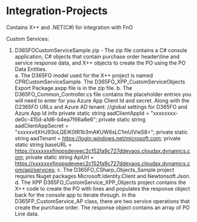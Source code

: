 # Integration-Projects
Contains X++ and .NET(C#) for integration with FnO

Custom Services:
1. D365FOCustomServiceSample.zip - The zip file contains a C# console application, C# objects that contain purchase order header\line and service response data, and X++ objects to     create the PO using the PO Data Entities.     
      a. The D365FO model used for the X++ project is named CPRCustomServiceSample. The D365FO_XPP_CustomServiceObjects Export Package.axpp file is in the zip file.
      b. The D365FO_Common_Controller.cs file contains the placeholder entries you will need to enter for you Azure App Client Id and secret. Along with the D2365FO URLs and                 Azure AD tenant:
            //global settings for D365FO and Azure App Id info
   	        private static string aadClientAppId = "xxxxxxxx-de0c-415d-a1d6-b4ea7f66a8e6";
            private static string aadClientAppSecret = "xxxxxvitXHJ93oLQEiK0tR1b3mAKUW6sLC1mUlVieS8=";
            private static string aadTenant = https://login.windows.net/microsoft.com;
            private static string baseURL = https://xxxxxxxfinopsdeveec2c152fa9c727ddevaos.cloudax.dynamics.com;
            private static string ApiUrl = https://xxxxxxxfinopsdeveec2c152fa9c727ddevaos.cloudax.dynamics.com/api/services;
      c. The D365FO_CSharp_Objects_Sample project requires Nuget packages Microsoft.Identity.Client and Newtonsoft.Json. 	
      d. The XPP D365FO_CustomService_XPP_Objects project contains the X++ code to create the PO with lines and populates the response object back for the console app to iterate            through. In the D365FP_CustomService_AP class, there are two service operations that create the purchase order. The response object contains an array of PO Line data. 

